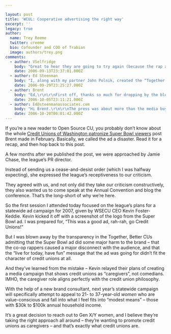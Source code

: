 ```yaml
---

layout: post
title: 'WCUL: Cooperative advertising the right way'
excerpt: ''
legacy: true
author:
  name: Trey Reeme
  twitter: creeme
  bio: Cofounder and COO of Trabian
  image: authors/trey.png
comments:
  - author: VSelfridge
    body: "Great to hear they are going to try again (because the rap ad was more sad-funny than fun-funny)...\r\n\r\nI'm interested in women as the target for the message. Research suggests that  typically it is the woman in the household that pays the bills / manages the household budget - and hense who we market online bill pay services to... Hmmm... "
    date: 2006-09-13T23:37:01.000Z
  - author: Ed Steenman
    body: "I, along with my partner John Polnik, created the “Together.Better” Brand, Website and Television commercials to which you refer in your February and recent post. \r\n\r\nAnd while I respect your right to a point of view, I’d like to set the record straight for your readers about the Super Bowl ad.  The goal of the ad was NOT to make a bunch of credit union management types or their members feel good themselves.  It was designed to “stand out” and GRAB the attention of NON-MEMBERS and put “Together Better” in their brains (with the web site as the informative support).  In fact, the VERY LAST PEOPLE who should get to have any opinion about this ad are the very people who work INSIDE the Credit Union industry. That’s why external ad agencies and research firms exist - to bring perspective to clients and help them see things from the “lens” of the consumer.  \r\n\r\nAnd while you may claim the ad “set back” the industry, the numbers disagree.  Although the ad aired only once, it ad got MORE LOCAL COVERAGE in the Seattle area than ANY other local ad in the broadcast by a VERY WIDE margin.  All three major dailies ran stories as did both the ABC and NBC affiliates (NBC was the competing network to the broadcast but still ran the story).  It was also picked up by a regional cable NETWORK, multiple business publications and niche media.  Almost ALL the coverage was positive, citing the Credit Union Co-Op Group as “innovators” and “leaders”.  Using a metric developed by public relations types to assign a “media value” to a story, the local Credit Union Co-op easily received tens of thousands of dollars of incremental “value.  Any advertiser would be envious for that kind of coverage!  And from what we’ve seen, Credit Union membership in this region and the growth of new credit union customers is significantly ahead of national figures.  \r\n\r\nWe’ve excited to see how Kevin Foster-Kiddie and the local Co-Op builds on their previous success. They stepped out and did something that I think history will show was an industry “first”.  You don’t do that without attracting a few critics.  \r\n\r\nOne thing your group is right about is the amazing power a single “blog” can have on an organization and the emotional reaction (good or bad) it can generate, even when the evidence shows otherwise.  Lesson learned.\r\n"
    date: 2006-09-29T23:25:27.000Z
  - author: Brent
    body: "Ed,\r\n\r\nFirst off, thanks so much for dropping by the blog and leaving a comment. \r\n\r\nIn response to your response to my response to your ad:\r\n\r\nI can dig wanting to appeal to non-members (non-employees is a given). However, I'm not sure where you got the impression that we felt like the ad should be aimed / was aimed within the industry. My main point was that it didn't seem to be aimed at anybody at all.\r\n\r\nAnd on to point two, I should clarify that I never said it set back the industry - I said it set back the industry's image. You're right, that was kind of hyperbole (maybe). \r\n\r\nAnd you're also right that the ad did get great press - as a stellar media buy, not successful creative.\r\n\r\nOne final note is that I think it's unfair to Washington's CUs for you to attribute their above-average numbers to the spot. These are some innovate credit unions doing great things (see \"my post on BECU\":http://opensourcecu.com/articles/2006/09/18/wcul-called-out-by-becus-todd-pietzsch for one of many examples). Their success shouldn't be short-changed by wrapping it around one TV spot. \r\n\r\n"
    date: 2006-10-05T23:11:21.000Z
  - author: Ed@steenmanassociates.com
    body: "Hi Brent.\r\n\r\nThe press was about more than the media buy, the coverage taken as a whole was really about the “story” of Credit Unions banding together to do something “larger than life” that had never done before.  In fact, the “media buy” part of the story was actually downplayed for reasons I won’t go into here.  As to your other point, I certainly didn’t mean to imply that the credit union success in this region was singularly attributable to this ad or any other,  considering that it ran only a few times, that would be a pretty remarkable claim.  And while you and I may disagree about whether or not we “liked” the ad, I believe we are in agreement that the Credit Unions here in Western Washington (and I hope elsewhere) are to be commended for the innovative marketing efforts. \r\n"
    date: 2006-10-20T00:01:42.000Z
---
```


<p>If you&#8217;re a new reader to Open Source CU, you probably don&#8217;t know about the whole <a href="http://www.opensourcecu.com/articles/2006/02/16/credit-unions-of-washington-patronize-super-bowl-xl-viewers">Credit Unions of Washington patronize Super Bowl viewers</a> post Brent made in February.  Basically, we called the ad a disaster.  Read it for a recap, and then hop back to this post.</p>
<p>A few months after we published the post, we were approached by Jamie Chase, the league&#8217;s PR director.</p>
<p>Instead of sending us a cease-and-desist order (which I was halfway expecting), she expressed the league&#8217;s receptiveness to our criticism.</p>
<p>They agreed with us, and not only did they take our criticism constructively, they also wanted us to come speak at the Annual Convention and blog the conference.  That&#8217;s the long-short of why we&#8217;re here.</p>
<p>So the first session I attended today focused on the league&#8217;s plans for a statewide ad campaign for 2007, given by <span class="caps">WSECU CEO</span> Kevin Foster-Keddie.  Kevin kicked it off with a screenshot of the logo from the Super Bowl ad.  I was prepared for, &#8220;This was a good ad, rah-rah, go Credit Unions!&#8221;</p>
<p>But I was blown away by the transparency in the Together, Better CUs admitting that the Super Bowl ad did some major harm to the brand &#8211; that the co-op rappers caused a major disconnect with the audience, and that the &#8220;live for today, have fun&#8221; message that the ad was going for didn&#8217;t fit the character of credit unions at all.</p>
<p>And they&#8217;ve learned from the mistake &#8211; Kevin relayed their plans of creating a media campaign that shows credit unions as &#8220;caregivers&#8221;, not comedians.  <span class="caps">IMHO</span>, the caregiver role aligns perfectly with the credit union philosophy.</p>
<p>With the help of a new brand consultant, next year&#8217;s statewide campaign will specifically attempt to appeal to 21- to 37-year-old <em>women</em> who are value-conscious and fall into what I feel fits into &#8220;modest means&#8221; &#8211; those with $30k to $100k annual household income.</p>
<p>It&#8217;s a great decision to reach out to Gen X/Y women, and I believe they&#8217;re taking the right approach all around &#8211; they&#8217;re wanting to promote credit unions as caregivers &#8211; and that&#8217;s exactly what credit unions are.</p>